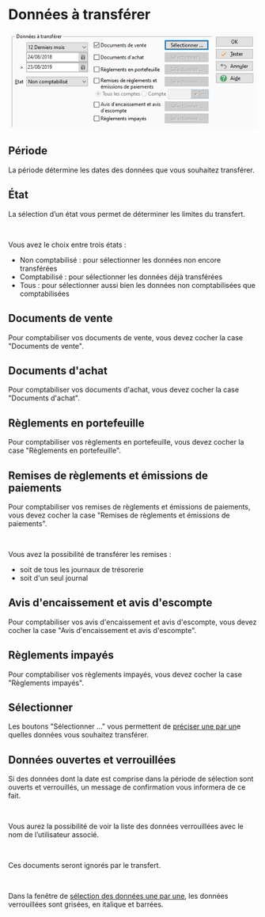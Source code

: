 # Données à transférer


![](DonneesTransferer.png)


## Période


La période détermine les dates des données que vous souhaitez transférer.


## État


La sélection d’un état vous permet de déterminer les limites du transfert.


 


Vous avez le choix entre trois états :


* Non comptabilisé : pour sélectionner les données non encore transférées
* Comptabilisé : pour sélectionner les données déjà transférées
* Tous : pour sélectionner aussi bien les données non comptabilisées que comptabilisées


## Documents de vente


Pour comptabiliser vos documents de vente, vous devez cocher la case "Documents de vente".


## Documents d'achat


Pour comptabiliser vos documents d'achat, vous devez cocher la case "Documents d'achat".


## Règlements en portefeuille


Pour comptabiliser vos règlements en portefeuille, vous devez cocher la case "Règlements en portefeuille".


## Remises de règlements et émissions de paiements


Pour comptabiliser vos remises de règlements et émissions de paiements, vous devez cocher la case "Remises de règlements et émissions de paiements".


 


Vous avez la possibilité de transférer les remises :


* soit de tous les journaux de trésorerie
* soit d'un seul journal


## Avis d'encaissement et avis d'escompte


Pour comptabiliser vos avis d'encaissement et avis d'escompte, vous devez cocher la case "Avis d'encaissement et avis d'escompte".


## Règlements impayés


Pour comptabiliser vos règlements impayés, vous devez cocher la case "Règlements impayés".


## Sélectionner


Les boutons "Sélectionner …" vous permettent de [préciser une par un](DonneesTransferer.md)e quelles données vous souhaitez transférer.


## Données ouvertes et verrouillées


Si des données dont la date est comprise dans la période de sélection sont ouverts et verrouillés, un message de confirmation vous informera de ce fait.


 


Vous aurez la possibilité de voir la liste des données verrouillées avec le nom de l’utilisateur associé.


 


Ces documents seront ignorés par le transfert.


 


Dans la fenêtre de [sélection des données une par une](SelectionDonnees.md), les données verrouillées sont grisées, en italique et barrées.

